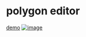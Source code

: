 # polygon editor

[demo](https://cdn.rawgit.com/indatawetrust/4e7149266cbed0a94b26cbab6beb8d21/raw/f00bf3faa023e5c4efd3106a113b9bfed4c8f0ad/index.html)
[![image](https://i.hizliresim.com/ERy6Vg.png)](https://hizliresim.com/ERy6Vg)
